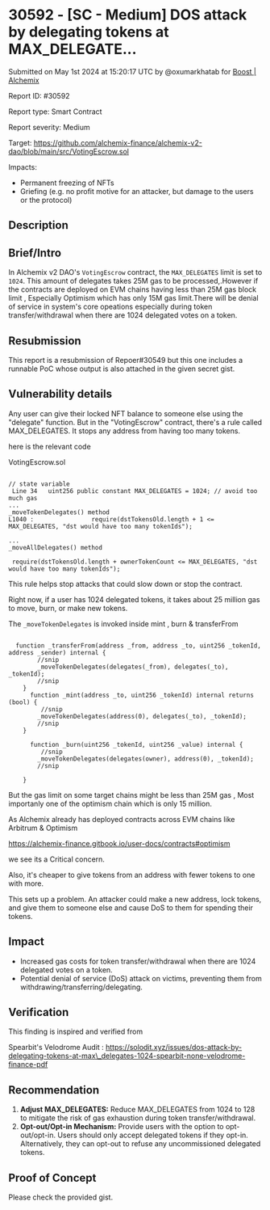 # 30592 - \[SC - Medium] DOS attack by delegating tokens at MAX\_DELEGATE...

Submitted on May 1st 2024 at 15:20:17 UTC by @oxumarkhatab for [Boost | Alchemix](https://immunefi.com/bounty/alchemix-boost/)

Report ID: #30592

Report type: Smart Contract

Report severity: Medium

Target: https://github.com/alchemix-finance/alchemix-v2-dao/blob/main/src/VotingEscrow.sol

Impacts:

* Permanent freezing of NFTs
* Griefing (e.g. no profit motive for an attacker, but damage to the users or the protocol)

## Description

## Brief/Intro

In Alchemix v2 DAO's `VotingEscrow` contract, the `MAX_DELEGATES` limit is set to `1024`. This amount of delegates takes 25M gas to be processed,.However if the contracts are deployed on EVM chains having less than 25M gas block limit , Especially Optimism which has only 15M gas limit.There will be denial of service in system's core opeations especially during token transfer/withdrawal when there are 1024 delegated votes on a token.

## Resubmission

This report is a resubmission of Repoer#30549 but this one includes a runnable PoC whose output is also attached in the given secret gist.

## Vulnerability details

Any user can give their locked NFT balance to someone else using the "delegate" function. But in the "VotingEscrow" contract, there's a rule called MAX\_DELEGATES. It stops any address from having too many tokens.

here is the relevant code

VotingEscrow.sol

```solidity

// state variable
 Line 34   uint256 public constant MAX_DELEGATES = 1024; // avoid too much gas
...
_moveTokenDelegates() method
L1040 :                require(dstTokensOld.length + 1 <= MAX_DELEGATES, "dst would have too many tokenIds");

...
_moveAllDelegates() method

 require(dstTokensOld.length + ownerTokenCount <= MAX_DELEGATES, "dst would have too many tokenIds");

```

This rule helps stop attacks that could slow down or stop the contract.

Right now, if a user has 1024 delegated tokens, it takes about 25 million gas to move, burn, or make new tokens.

The `_moveTokenDelegates` is invoked inside mint , burn & transferFrom

```solidity

  function _transferFrom(address _from, address _to, uint256 _tokenId, address _sender) internal {
        //snip
        _moveTokenDelegates(delegates(_from), delegates(_to), _tokenId);
        //snip
    }
      function _mint(address _to, uint256 _tokenId) internal returns (bool) {
         //snip
        _moveTokenDelegates(address(0), delegates(_to), _tokenId);
        //snip
    }
    
      function _burn(uint256 _tokenId, uint256 _value) internal {
         //snip
        _moveTokenDelegates(delegates(owner), address(0), _tokenId);
        //snip
        
    }
```

But the gas limit on some target chains might be less than 25M gas , Most importanly one of the optimism chain which is only 15 million.

As Alchemix already has deployed contracts across EVM chains like Arbitrum & Optimism

https://alchemix-finance.gitbook.io/user-docs/contracts#optimism

we see its a Critical concern.

Also, it's cheaper to give tokens from an address with fewer tokens to one with more.

This sets up a problem. An attacker could make a new address, lock tokens, and give them to someone else and cause DoS to them for spending their tokens.

## Impact

* Increased gas costs for token transfer/withdrawal when there are 1024 delegated votes on a token.
* Potential denial of service (DoS) attack on victims, preventing them from withdrawing/transferring/delegating.

## Verification

This finding is inspired and verified from

Spearbit's Velodrome Audit : https://solodit.xyz/issues/dos-attack-by-delegating-tokens-at-max\_delegates-1024-spearbit-none-velodrome-finance-pdf

## Recommendation

1. **Adjust MAX\_DELEGATES:** Reduce MAX\_DELEGATES from 1024 to 128 to mitigate the risk of gas exhaustion during token transfer/withdrawal.
2. **Opt-out/Opt-in Mechanism:** Provide users with the option to opt-out/opt-in. Users should only accept delegated tokens if they opt-in. Alternatively, they can opt-out to refuse any uncommissioned delegated tokens.

## Proof of Concept

Please check the provided gist.
